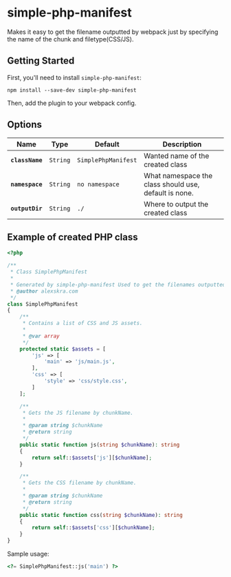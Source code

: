 # simple-php-manifest

Makes it easy to get the filename outputted by webpack just by specifying the name of the chunk and filetype(CSS/JS).

## Getting Started

First, you'll need to install `simple-php-manifest`:

```console
npm install --save-dev simple-php-manifest
```

Then, add the plugin to your webpack config.

## Options

| Name            | Type     | Default             | Description                                           |
|-----------------|----------|---------------------|-------------------------------------------------------|
| **`className`** | `String` | `SimplePhpManifest` | Wanted name of the created class                      |
| **`namespace`** | `String` | `no namespace`      | What namespace the class should use, default is none. |
| **`outputDir`** | `String` | `./`                | Where to output the created class                     |

## Example of created PHP class

```php
<?php

/**
 * Class SimplePhpManifest
 *
 * Generated by simple-php-manifest Used to get the filenames outputted by webpack.
 * @author alexskra.com
 */
class SimplePhpManifest
{
    /**
     * Contains a list of CSS and JS assets.
     *
     * @var array
     */
    protected static $assets = [
        'js' => [
            'main' => 'js/main.js',
        ],
        'css' => [
            'style' => 'css/style.css',
        ]
    ];

    /**
     * Gets the JS filename by chunkName.
     *
     * @param string $chunkName
     * @return string
     */
    public static function js(string $chunkName): string
    {
        return self::$assets['js'][$chunkName];
    }

    /**
     * Gets the CSS filename by chunkName.
     *
     * @param string $chunkName
     * @return string
     */
    public static function css(string $chunkName): string
    {
        return self::$assets['css'][$chunkName];
    }
}
```

Sample usage:
```php
<?= SimplePhpManifest::js('main') ?>
```
